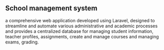 ## School management system
a comprehensive web application developed using Laravel, designed to streamline and automate various 
administrative and academic processes and provides a centralized database for managing student 
information, teacher profiles, assignments, create and manage courses and managing exams, grading.
